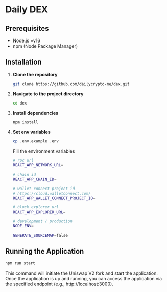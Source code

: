 # Daily DEX

## Prerequisites

- Node.js =v16
- npm (Node Package Manager)

## Installation

1. **Clone the repository**

   ```bash
   git clone https://github.com/dailycrypto-me/dex.git
   ```

2. **Navigate to the project directory**
   ```bash
   cd dex
   ```
3. **Install dependencies**

   ```bash
   npm install
   ```

4. **Set env variables**
   ```bash
   cp .env.example .env
   ```

   Fill the environment variables
   
   ```bash
   # rpc url
   REACT_APP_NETWORK_URL=

   # chain id
   REACT_APP_CHAIN_ID=

   # wallet connect project id
   # https://cloud.walletconnect.com/
   REACT_APP_WALLET_CONNECT_PROJECT_ID=

   # block explorer url
   REACT_APP_EXPLORER_URL=

   # development / production
   NODE_ENV=

   GENERATE_SOURCEMAP=false
   ```


## Running the Application

```bash
npm run start
````

This command will initiate the Uniswap V2 fork and start the application. Once the application is up and running, you can access the application via the specified endpoint (e.g., http://localhost:3000).
